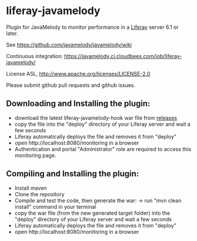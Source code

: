 liferay-javamelody
=========================

Plugin for JavaMelody to monitor performance in a [Liferay](http://www.liferay.com/) server 6.1 or later.

See https://github.com/javamelody/javamelody/wiki

Continuous integration: https://javamelody.ci.cloudbees.com/job/liferay-javamelody/

License ASL, http://www.apache.org/licenses/LICENSE-2.0

Please submit github pull requests and github issues.


Downloading and Installing the plugin:
---------------------------------------
 - download the latest liferay-javamelody-hook war file from [releases](../../releases)
 - copy the file into the "deploy" directory of your Liferay server and wait a few seconds
 - Liferay automatically deploys the file and removes it from "deploy" 
 - open http://localhost:8080/monitoring in a browser
 - Authentication and portal "Administrator" role are required to access this monitoring page.


Compiling and Installing the plugin:
---------------------------------------
 - Install maven
 - Clone the repository
 - Compile and test the code, then generate the war:
	-> run "mvn clean install" command in your terminal
 - copy the war file (from the new generated target folder) into the "deploy" directory of your Liferay server and wait a few seconds
 - Liferay automatically deploys the file and removes it from "deploy" 
 - open http://localhost:8080/monitoring in a browser
